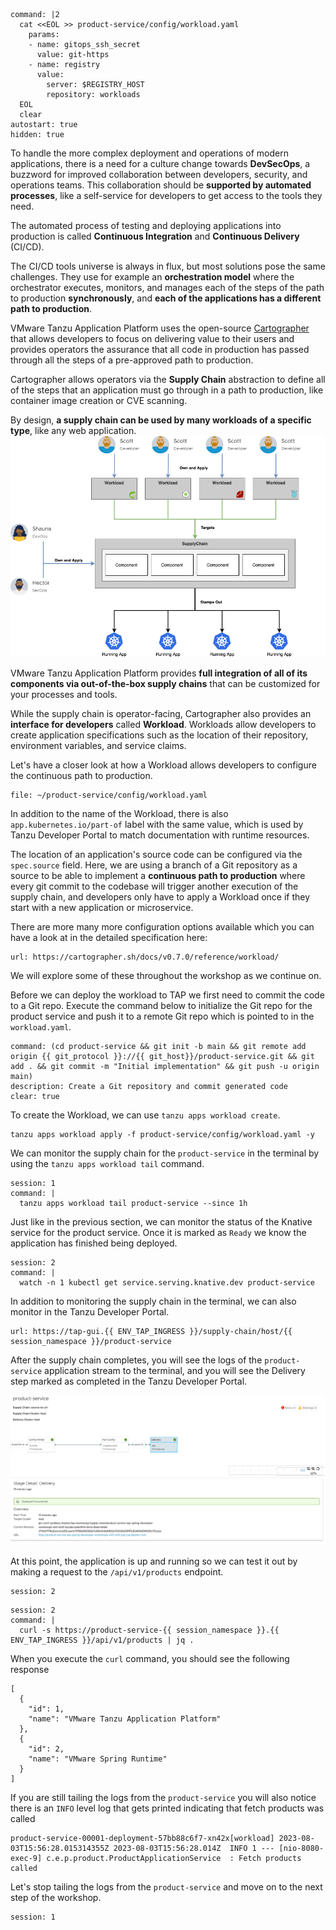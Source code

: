 ```terminal:execute
command: |2
  cat <<EOL >> product-service/config/workload.yaml
    params:
    - name: gitops_ssh_secret
      value: git-https
    - name: registry
      value:
        server: $REGISTRY_HOST
        repository: workloads
  EOL
  clear
autostart: true
hidden: true
```

To handle the more complex deployment and operations of modern applications, there is a need for a culture change towards **DevSecOps**, a buzzword for improved collaboration between developers, security, and operations teams.
This collaboration should be **supported by automated processes**, like a self-service for developers to get access to the tools they need.

The automated process of testing and deploying applications into production is called **Continuous Integration** and **Continuous Delivery** (CI/CD). 

The CI/CD tools universe is always in flux, but most solutions pose the same challenges. They use for example an **orchestration model** where the orchestrator executes, monitors, and manages each of the steps of the path to production **synchronously**, and **each of the applications has a different path to production**.

VMware Tanzu Application Platform uses the open-source [Cartographer](https://cartographer.sh) that allows developers to focus on delivering value to their users and provides operators the assurance that all code in production has passed through all the steps of a pre-approved path to production.

Cartographer allows operators via the **Supply Chain** abstraction to define all of the steps that an application must go through in a path to production, like container image creation or CVE scanning.

By design, **a supply chain can be used by many workloads of a specific type**, like any web application. 
![Reusable CI/CD](../images/reusable-cicd.png)

VMware Tanzu Application Platform provides **full integration of all of its components via out-of-the-box supply chains** that can be customized for your processes and tools.

While the supply chain is operator-facing, Cartographer also provides an **interface for developers** called **Workload**. Workloads allow developers to create application specifications such as the location of their repository, environment variables, and service claims.

Let's have a closer look at how a Workload allows developers to configure the continuous path to production.
```editor:open-file
file: ~/product-service/config/workload.yaml
```

In addition to the name of the Workload, there is also `app.kubernetes.io/part-of` label with the same value, which is used by Tanzu Developer Portal to match documentation with runtime resources.

The location of an application's source code can be configured via the `spec.source` field. Here, we are using a branch of a Git repository as a source to be able to implement a **continuous path to production** where every git commit to the codebase will trigger another execution of the supply chain, and developers only have to apply a Workload once if they start with a new application or microservice. 

There are more many more configuration options available which you can have a look at in the detailed specification here:
```dashboard:open-url
url: https://cartographer.sh/docs/v0.7.0/reference/workload/
```
We will explore some of these throughout the workshop as we continue on.

Before we can deploy the workload to TAP we first need to commit the code to a Git repo.
Execute the command below to initialize the Git repo for the product service and push it to a remote Git repo which is pointed to in the `workload.yaml`.

```terminal:execute
command: (cd product-service && git init -b main && git remote add origin {{ git_protocol }}://{{ git_host}}/product-service.git && git add . && git commit -m "Initial implementation" && git push -u origin main)
description: Create a Git repository and commit generated code
clear: true
```

To create the Workload, we can use `tanzu apps workload create`.  
```execute
tanzu apps workload apply -f product-service/config/workload.yaml -y
```

We can monitor the supply chain for the `product-service` in the terminal by using the `tanzu apps workload tail` command.
```terminal:execute
session: 1
command: |
  tanzu apps workload tail product-service --since 1h
```
Just like in the previous section, we can monitor the status of the Knative service for the product service.  Once it is marked as `Ready` we know the application has finished being deployed.

```terminal:execute
session: 2
command: |
  watch -n 1 kubectl get service.serving.knative.dev product-service
```

In addition to monitoring the supply chain in the terminal, we can also monitor in the Tanzu Developer Portal.
```dashboard:open-url
url: https://tap-gui.{{ ENV_TAP_INGRESS }}/supply-chain/host/{{ session_namespace }}/product-service
```

After the supply chain completes, you will see the logs of the `product-service` application stream to the terminal, and you will see the Delivery step marked as completed in the Tanzu Developer Portal.

![Delivery Tanzu Developer Portal](../images/delivery-tap-gui.png)

At this point, the application is up and running so we can test it out by making a request to the `/api/v1/products` endpoint.

```terminal:interrupt
session: 2
```

```terminal:execute
session: 2
command: |
  curl -s https://product-service-{{ session_namespace }}.{{ ENV_TAP_INGRESS }}/api/v1/products | jq .
```

When you execute the `curl` command, you should see the following response

```
[
  {
    "id": 1,
    "name": "VMware Tanzu Application Platform"
  },
  {
    "id": 2,
    "name": "VMware Spring Runtime"
  }
]
```

If you are still tailing the logs from the `product-service` you will also notice there is an `INFO` level log that gets printed indicating that fetch products was called

```
product-service-00001-deployment-57bb88c6f7-xn42x[workload] 2023-08-03T15:56:28.015314355Z 2023-08-03T15:56:28.014Z  INFO 1 --- [nio-8080-exec-9] c.e.p.product.ProductApplicationService  : Fetch products called
```

Let's stop tailing the logs from the `product-service` and move on to the next step of the workshop.

```terminal:interrupt
session: 1
```
